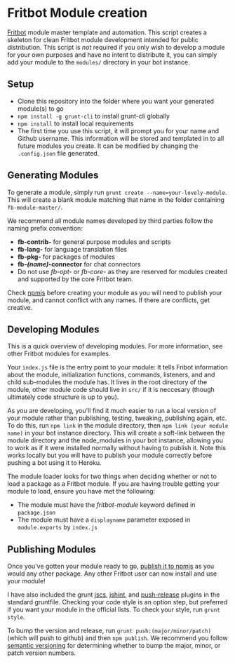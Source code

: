 # Fritbot Module creation

[Fritbot](https://github.com/Urthen/fritbot) module master template and automation. This script creates a skeleton for clean Fritbot module development intended for public distribution. This script is *not* required if you only wish to develop a module for your own purposes and have no intent to distribute it, you can simply add your module to the `modules/` directory in your bot instance.

## Setup

* Clone this repository into the folder where you want your generated module(s) to go
* `npm install -g grunt-cli` to install grunt-cli globally
* `npm install` to install local requirements
* The first time you use this script, it will prompt you for your name and Github username. This information will be stored and templated in to all future modules you create. It can be modified by changing the `.config.json` file generated.

## Generating Modules

To generate a module, simply run `grunt create --name=your-lovely-module`. This will create a blank module matching that name in the folder containing `fb-module-master/`.

We recommend all module names developed by third parties follow the naming prefix convention:

* **fb-contrib-** for general purpose modules and scripts
* **fb-lang-** for language translation files
* **fb-pkg-** for packages of modules
* **fb-*(name)*-connector** for chat connectors
* Do not use *fb-opt-* or *fb-core-* as they are reserved for modules created and supported by the core Fritbot team.

Check [npmjs](https://www.npmjs.com/) before creating your module as you will need to publish your module, and cannot conflict with any names. If there are conflicts, get creative.

## Developing Modules

This is a quick overview of developing modules. For more information, see other Fritbot modules for examples.

Your `index.js` file is the entry point to your module: It tells Fribot information about the module, initialization functions, commands, listeners, and and child sub-modules the module has. It lives in the root directory of the module, other module code should live in `src/` if it is neccesary (though ultimately code structure is up to you).

As you are developing, you'll find it much easier to run a local version of your module rather than publishing, testing, tweaking, publishing again, etc. To do this, run `npm link` in the module directory, then `npm link (your module name)` in your bot instance directory. This will create a soft-link between the module directory and the node_modules in your bot instance, allowing you to work as if it were installed normally without having to publish it. Note this works locally but you will have to publish your module correctly before pushing a bot using it to Heroku.

The module loader looks for two things when deciding whether or not to load a package as a Fritbot module. If you are having trouble getting your module to load, ensure you have met the following:

* The module must have the *fritbot-module* keyword defined in `package.json`
* The module must have a `displayname` parameter exposed in `module.exports` by `index.js`

## Publishing Modules

Once you've gotten your module ready to go, [publish it to npmjs](https://docs.npmjs.com/getting-started/publishing-npm-packages) as you would any other package. Any other Fritbot user can now install and use your module!

I have also included the grunt [jscs](https://github.com/jscs-dev/grunt-jscs), [jshint](https://github.com/gruntjs/grunt-contrib-jshint), and [push-release](https://github.com/JonnyBGod/grunt-push-release) plugins in the standard gruntfile. Checking your code style is an option step, but preferred if you want your module in the official lists. To check your style, run `grunt style`.

To bump the version and release, run `grunt push:(major/minor/patch)` (which will push to github) and then `npm publish`. We recommend you follow [semantic versioning](http://semver.org/) for determining whether to bump the major, minor, or patch version numbers.